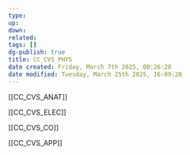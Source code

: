 ```yaml
---
type: 
up: 
down: 
related: 
tags: []
dg-publish: true
title: CC_CVS_PHYS
date created: Friday, March 7th 2025, 00:26:28
date modified: Tuesday, March 25th 2025, 16:09:20
---
```


[[CC_CVS_ANAT]]

[[CC_CVS_ELEC]]

[[CC_CVS_CO]]

[[CC_CVS_APP]]
